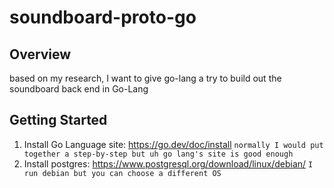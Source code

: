 # soundboard-proto-go

## Overview
based on my research, I want to give go-lang a try to build out the soundboard back end in Go-Lang

## Getting Started
1. Install Go Language site: https://go.dev/doc/install
```normally I would put together a step-by-step but uh go lang's site is good enough```
2. Install postgres: https://www.postgresql.org/download/linux/debian/
```I run debian but you can choose a different OS```
